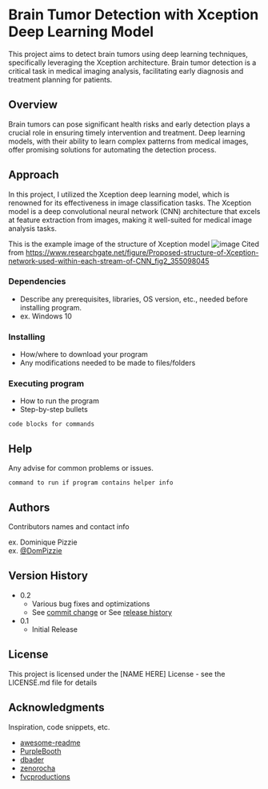 # Brain Tumor Detection with Xception Deep Learning Model

This project aims to detect brain tumors using deep learning techniques, specifically leveraging the Xception architecture. Brain tumor detection is a critical task in medical imaging analysis, facilitating early diagnosis and treatment planning for patients.

## Overview

Brain tumors can pose significant health risks and early detection plays a crucial role in ensuring timely intervention and treatment. Deep learning models, with their ability to learn complex patterns from medical images, offer promising solutions for automating the detection process.

## Approach

In this project, I utilized the Xception deep learning model, which is renowned for its effectiveness in image classification tasks. The Xception model is a deep convolutional neural network (CNN) architecture that excels at feature extraction from images, making it well-suited for medical image analysis tasks.

This is the example image of the structure of Xception model
![image](https://github.com/sgwlee96/Brain_Tumor_Detection/assets/82964002/9b274171-2440-463f-b284-6e6aecee26f5)
Cited from https://www.researchgate.net/figure/Proposed-structure-of-Xception-network-used-within-each-stream-of-CNN_fig2_355098045

### Dependencies

* Describe any prerequisites, libraries, OS version, etc., needed before installing program.
* ex. Windows 10

### Installing

* How/where to download your program
* Any modifications needed to be made to files/folders

### Executing program

* How to run the program
* Step-by-step bullets
```
code blocks for commands
```

## Help

Any advise for common problems or issues.
```
command to run if program contains helper info
```

## Authors

Contributors names and contact info

ex. Dominique Pizzie  
ex. [@DomPizzie](https://twitter.com/dompizzie)

## Version History

* 0.2
    * Various bug fixes and optimizations
    * See [commit change]() or See [release history]()
* 0.1
    * Initial Release

## License

This project is licensed under the [NAME HERE] License - see the LICENSE.md file for details

## Acknowledgments

Inspiration, code snippets, etc.
* [awesome-readme](https://github.com/matiassingers/awesome-readme)
* [PurpleBooth](https://gist.github.com/PurpleBooth/109311bb0361f32d87a2)
* [dbader](https://github.com/dbader/readme-template)
* [zenorocha](https://gist.github.com/zenorocha/4526327)
* [fvcproductions](https://gist.github.com/fvcproductions/1bfc2d4aecb01a834b46)
